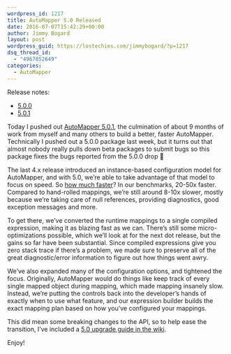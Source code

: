```yaml
---
wordpress_id: 1217
title: AutoMapper 5.0 Released
date: 2016-07-07T15:42:29+00:00
author: Jimmy Bogard
layout: post
wordpress_guid: https://lostechies.com/jimmybogard/?p=1217
dsq_thread_id:
  - "4967852649"
categories:
  - AutoMapper
---
```

Release notes:

  * [5.0.0](https://github.com/AutoMapper/AutoMapper/releases/tag/v5.0.0)
  * [5.0.1](https://github.com/AutoMapper/AutoMapper/releases/tag/v5.0.1)

Today I pushed out [AutoMapper 5.0.1](https://www.nuget.org/packages/AutoMapper/5.0.1), the culmination of about 9 months of work from myself and many others to build a better, faster AutoMapper. Technically I pushed out a 5.0.0 package last week, but it turns out that almost nobody really pulls down beta packages to submit bugs so this package fixes the bugs reported from the 5.0.0 drop 🙂

The last 4.x release introduced an instance-based configuration model for AutoMapper, and with 5.0, we’re able to take advantage of that model to focus on speed. So [how much faster](https://lostechies.com/jimmybogard/2016/06/24/automapper-5-0-speed-increases/)? In our benchmarks, 20-50x faster. Compared to hand-rolled mappings, we’re still around 8-10x slower, mostly because we’re taking care of null references, providing diagnostics, good exception messages and more.

To get there, we’ve converted the runtime mappings to a single compiled expression, making it as blazing fast as we can. There’s still some micro-optimizations possible, which we’ll look at for the next dot release, but the gains so far have been substantial. Since compiled expressions give you zero stack trace if there’s a problem, we made sure to preserve all of the great diagnostic/error information to figure out how things went awry.

We’ve also expanded many of the configuration options, and tightened the focus. Originally, AutoMapper would do things like keep track of every single mapped object during mapping, which made mapping insanely slow. Instead, we’re putting the controls back into the developer’s hands of exactly when to use what feature, and our expression builder builds the exact mapping plan based on how you’ve configured your mappings.

This did mean some breaking changes to the API, so to help ease the transition, I’ve included a [5.0 upgrade guide in the wiki](https://github.com/AutoMapper/AutoMapper/wiki/5.0-Upgrade-Guide).

Enjoy!